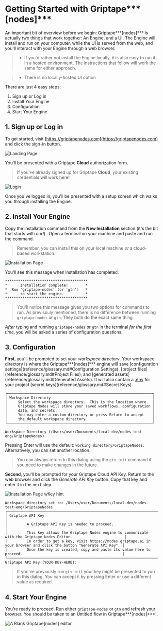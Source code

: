 # Getting Started with Griptape***[nodes]***

An important bit of overview before we begin: Griptape***[nodes]*** is actually two things that work together: An Engine, and a UI.  The Engine will install and run on your computer, while the UI is served from the web, and you'll interact with your Engine through a web browser.

> * If you'd rather not install the Engine locally, it is also easy to run it in a hosted environment. The instructions that follow will work the same for either approach.

> * There is no locally-hosted UI option

There are just 4 easy steps:

1. Sign up or Log in
2. Install Your Engine
3. Configuration
3. Start Your Engine

## 1. Sign up or Log in

To get started, visit [https://griptapenodes.com](https://griptapenodes.com) and click the sign-in button.

![Landing Page](assets/img/getting_started/getting_started-nodes_landing_page.png)


You'll be presented with a Griptape **Cloud** authorization form.

> If you've already signed up for Griptape **Cloud**, your existing credentials will work here!

![Login](assets/img/getting_started/getting_started-login.png)

Once you've logged in, you'll be presented with a setup screen which walks you through installing the Engine.

## 2. Install Your Engine

Copy the installation command from the **New Installation** section (it's the bit that starts with *curl*) . Open a terminal on your machine and paste and run the command.

> Remember, you can install this on your local machine *or* a cloud-based workstation.

<!--
> * Griptape***[nodes]*** uses **uv**. **uv** is a Python package installer and environment manager.  If you already have it, great!  If not, this process will install it for you.  This is just info - nothing is required on your part either way.
-->

![Installation Page](assets/img/getting_started/getting_started-installation_page.png)

You'll see this message when installation has completed:

```
**************************************
*      Installation complete!        *
*  Run 'griptape-nodes' (or 'gtn')   *
*      to start the engine.          *
**************************************
```


> You'll notice this message gives you two options for commands to run.  As previsouly mentioned, there is no difference between running `griptape-nodes` or `gtn`.  They both do the exact same thing.

*After* typing and running `griptape-nodes` or `gtn` in the terminal *for the first time*, you will be asked a series of configuration questions.

## 3. Configuration

**First**, you'll be prompted to set your *workspace directory*. Your workspace directory is where the Griptape***[nodes]*** engine will save [configuration settings](reference/glossary.md#Configuration Settings), [project files](reference/glossary.md#Project Files), and [generated assets](reference/glossary.md#Generated Assets). It will also contain a [.env](reference/glossary.md#.env) for your project [secret keys](reference/glossary.md#Secret Keys).

```
╭───────────────────────────────────────────────────────────────────╮
│ Workspace Directory                                               │
│     Select the workspace directory.  This is the location where   │
│     Griptape Nodes will store your saved workflows, configuration │
│     data, and secrets.                                            │
│     You may enter a custom directory or press Return to accept    │
│     the default workspace directory                               │
╰───────────────────────────────────────────────────────────────────╯

Workspace Directory (/Users/user/Documents/local-dev/nodes-test-eng/GriptapeNodes)
```

Pressing Enter will use the default: `working directory/GriptapeNodes`. Alternatively, you can set another location.

>You can always return to this dialog using the `gtn init` command if you need to make changes in the future.

**Second**, you'll be prompted for your Griptape Cloud API Key. Return to the web browser and click the *Generate API Key* button. Copy that key and enter it in the next step.

![Installation Page wKey hint](assets/img/getting_started/getting_started-installation_page_key_hint.png)

```
Workspace directory set to: /Users/user/Documents/local-dev/nodes-test-eng/GriptapeNodes
╭─────────────────────────────────────────────────────────────────────────────────────────────────────────────────────────╮
│ Griptape API Key                                                                                                        │
│         A Griptape API Key is needed to proceed.                                                                        │
│         This key allows the Griptape Nodes engine to communicate with the Griptape Nodes Editor.                        │
│         In order to get a key, visit https://nodes.griptape.ai in your browser and click the button "Generate API Key". │
│         Once the key is created, copy and paste its value here to proceed.                                              │
╰─────────────────────────────────────────────────────────────────────────────────────────────────────────────────────────╯
Griptape API Key (YOUR-KEY-HERE):
```

> If you've previously run `gtn init` your key might be presented to you in this dialog. You can accept it by pressing Enter or use a different value as required.

## 4. Start Your Engine

You're ready to proceed. Run either `griptape-nodes` or `gtn` and refresh your browser. You should be taken to an Untitled flow in Griptape***[nodes]***!.

![A Blank Griptape[nodes] editor](assets/img/getting_started/getting_started-blank_editor.png)
